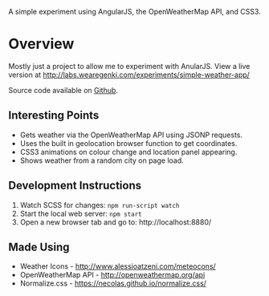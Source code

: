 A simple experiment using AngularJS, the OpenWeatherMap API, and CSS3.

# Overview

Mostly just a project to allow me to experiment with AnularJS. View a live version at http://labs.wearegenki.com/experiments/simple-weather-app/

Source code available on [Github](https://github.com/MaxMilton/Simple-Weather-App).

## Interesting Points

* Gets weather via the OpenWeatherMap API using JSONP requests.
* Uses the built in geolocation browser function to get coordinates.
* CSS3 animations on colour change and location panel appearing.
* Shows weather from a random city on page load.

## Development Instructions

1. Watch SCSS for changes: `npm run-script watch`
2. Start the local web server: `npm start`
3. Open a new browser tab and go to: http://localhost:8880/

## Made Using

* Weather Icons - http://www.alessioatzeni.com/meteocons/
* OpenWeatherMap API - http://openweathermap.org/api
* Normalize.css - https://necolas.github.io/normalize.css/
